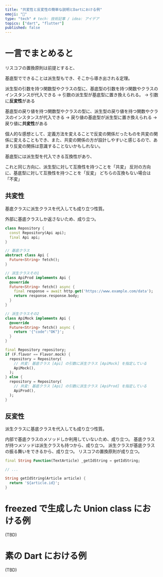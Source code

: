 ```yaml
---
title: "共変性と反変性の簡単な説明とDartにおける例"
emoji: "🎃"
type: "tech" # tech: 技術記事 / idea: アイデア
topics: ["dart", "flutter"]
published: false
---
```


# 一言でまとめると

リスコフの置換原則は前提とすると、

基底型でできることは派生型もでき、そこから導き出される定理。

派生型の引数を持つ関数型やクラスの型に、基底型の引数を持つ関数やクラスのインスタンスが代入できる
→ 引数の派生型が基底型に置き換えられる。
→ 引数に**反変性**がある

基底型の戻り値を持つ関数型やクラスの型に、派生型の戻り値を持つ関数やクラスのインスタンスが代入できる
→ 戻り値の基底型が派生型に置き換えられる
→ 戻り値に**共変性**がある

個人的な感想として、定義方法を変えることで反変の関係だったものを共変の関係に変えることもでき、また、共変の関係の方が設計しやすいと感じるので、あまり反変の関係は意識することないかもしれない。

基底型には派生型を代入できる互換性があり、

これと同じ方向に、派生型に対して互換性を持つことを「共変」
反対の方向に、基底型に対して互換性を持つことを「反変」
どちらの互換もない場合は「不変」

## 共変性

基底クラスに派生クラスを代入しても成り立つ性質。

外部に基底クラスしか返さないため、成り立つ。

```dart
class Repository {
  const Repository(Api api);
  final Api api;
}

// 基底クラス
abstract class Api {
  Future<String> fetch();
}

// 派生クラスその1
class ApiProd implements Api {
  @override
  Future<String> fetch() async {
    final response = await http.get('https://www.example.com/data');
    return response.response.body;
  }
}

// 派生クラスその2
class ApiMock implements Api {
  @override
  Future<String> fetch() async {
    return '{"code":"OK"}';
  }
}

final Repository repository;
if (F.flavor == Flavor.mock) {
  repository = Repository(
    // 共変: 基底クラス [Api] の引数に派生クラス [ApiMock] を指定している
    ApiMock(),
  );
} else {
  repository = Repository(
    // 共変: 基底クラス [Api] の引数に派生クラス [ApiProd] を指定している
    ApiProd(),
  );
}
```

## 反変性

派生クラスに基底クラスを代入しても成り立つ性質。

内部で基底クラスのメソッドしか利用していないため、成り立つ。
基底クラスが持つメソッドは派生クラスも持つから、成り立つ。
派生クラスが基底クラスの振る舞いをできるから、成り立つ。
リスコフの置換原則が成り立つ。

```dart
final String Function(TextArticle) _getIdString = getIdString;

// ...

String getIdString(Article article) {
  return '${article.id}';
}
```

# freezed で生成した Union class における例

(TBD)

# 素の Dart における例

(TBD)
